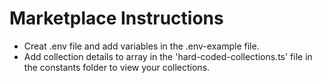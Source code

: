 # Marketplace Instructions

- Creat .env file and add variables in the .env-example file.
- Add collection details to array in the 'hard-coded-collections.ts' file in the constants folder to view your collections.

